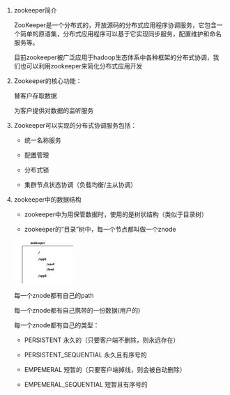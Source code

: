 1. zookeeper简介

   ZooKeeper是一个分布式的，开放源码的分布式应用程序协调服务，它包含一个简单的原语集，分布式应用程序可以基于它实现同步服务，配置维护和命名服务等。

   目前zookeeper被广泛应用于hadoop生态体系中各种框架的分布式协调，我们也可以利用zookeeper来简化分布式应用开发

2. Zookeeper的核心功能：

   替客户存取数据

   为客户提供对数据的监听服务

3. Zookeeper可以实现的分布式协调服务包括：

   * 统一名称服务

   * 配置管理

   * 分布式锁

   * 集群节点状态协调（负载均衡/主从协调）

 

4. zookeeper中的数据结构

   * zookeeper中为用保管数据时，使用的是树状结构（类似于目录树）

   * zookeeper的“目录”树中，每一个节点都叫做一个znode

   ![img](../../图片/zookeeper简介/clip_image001.jpg)

   每一个znode都有自己的path

   每一个znode都有自己携带的一份数据(用户的)

   每一个znode都有自己的类型：

   * PERSISTENT        永久的（只要客户端不删除，则永远存在）

   * PERSISTENT_SEQUENTIAL  永久且有序号的

   * EMPEMERAL         短暂的（只要客户端掉线，则会被自动删除）

   * EMPEMERAL_SEQUENTIAL     短暂且有序号的